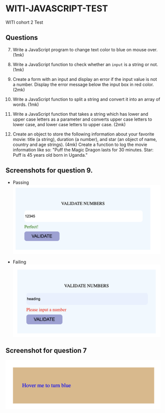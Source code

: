 # WITI-JAVASCRIPT-TEST
WITI cohort 2 Test

## Questions

7.  ​Write a JavaScript program to change text color to blue on mouse over. (1mk)

8. Write a JavaScript function to check whether an `input` is a string or not. (1mk)

9. Create a form with an input and display an error if the input value is not a number. Display the error message below the input box in red color. (2mk)

10. Write a JavaScript function to split a string and convert it into an array of words. (1mk)

11. Write a JavaScript function that takes a string which has lower and upper case letters as a parameter and converts upper case letters to lower case, and lower case letters to upper case. (2mk)

12. Create an object to store the following information about your favorite movie: title (a string), duration (a number), and star (an object of name, country and age strings). (4mk)
Create a function to log the movie information like so: "Puff the Magic Dragon lasts for 30 minutes. Star: Puff is 45 years old born in Uganda."

## Screenshots for question 9.
- Passing
![Passing](/images/formpassing.png)

- Failing
![Failing](/images/formfailing.png)

## Screenshot for question 7

![Hover effect](/images/hover.png)
